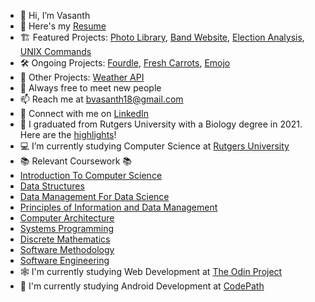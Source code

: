 - 👋 Hi, I’m Vasanth
- 📝 Here's my [Resume](https://drive.google.com/file/d/17Vjxa_tzkkEbsY3lgcgl59-BtuUg8NUC/view?usp=sharing)
- 🏗️ Featured Projects: [Photo Library](https://github.com/vvhawk/photo-library-app), [Band Website](https://github.com/vvhawk/band-website), [Election Analysis](https://github.com/vvhawk/election-analysis), [UNIX Commands](https://github.com/vvhawk/UNIX-commands)
- 🛠️ Ongoing Projects: [Fourdle](https://github.com/vvhawk/fourdle), [Fresh Carrots](https://github.com/vvhawk/fresh-carrots), [Emojo](https://github.com/vvhawk/mood-ring)
- 🚧 Other Projects: [Weather API](https://github.com/vvhawk/weather-api)
- 🤝 Always free to meet new people 
- 📫 Reach me at bvasanth18@gmail.com
- 🔗 Connect with me on [LinkedIn](https://www.linkedin.com/in/vasanthbanumurthy/)
- 🧬 I graduated from Rutgers University with a Biology degree in 2021. Here are the [highlights](https://drive.google.com/file/d/1Pc6EUy1iW4-hQpqHJOucBC1_PrZ64XyE/view?usp=sharing)!
- 💻 I’m currently studying Computer Science at [Rutgers University](https://www.cs.rutgers.edu/)
- 📚 Relevant Coursework 📚
- [Introduction To Computer Science](https://www.cs.rutgers.edu/academics/undergraduate/course-synopses/course-details/01-198-111-introduction-to-computer-science)
- [Data Structures](https://www.cs.rutgers.edu/academics/undergraduate/course-synopses/course-details/01-198-112-data-structures)
- [Data Management For Data Science](https://www.cs.rutgers.edu/academics/undergraduate/course-synopses/course-details/01-198-210-data-management-for-data-science)
- [Principles of Information and Data Management](https://www.cs.rutgers.edu/academics/undergraduate/course-synopses/course-details/01-198-336-principles-of-information-and-data-management)
- [Computer Architecture](https://www.cs.rutgers.edu/academics/undergraduate/course-synopses/course-details/01-198-211-computer-architecture)
- [Systems Programming](https://www.cs.rutgers.edu/academics/undergraduate/course-synopses/course-details/01-198-214-systems-programming)
- [Discrete Mathematics](https://www.cs.rutgers.edu/academics/undergraduate/course-synopses/course-details/01-198-205-introduction-to-discrete-structures-i)
- [Software Methodology](https://www.cs.rutgers.edu/academics/undergraduate/course-synopses/course-details/01-198-213-software-methodology)
- [Software Engineering](https://www.cs.rutgers.edu/academics/undergraduate/course-synopses/course-details/01-198-431-software-engineering)
- 🕸️ I'm currently studying Web Development at [The Odin Project](https://www.theodinproject.com)
- 🤖 I'm currently studying Android Development at [CodePath](https://www.codepath.org/courses/android-development)



<!---
vvhawk/vvhawk is a ✨ special ✨ repository because its `README.md` (this file) appears on your GitHub profile.
You can click the Preview link to take a look at your changes.
--->

